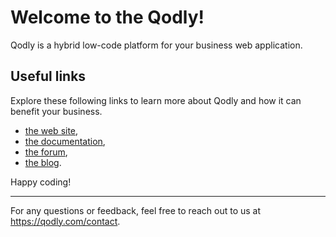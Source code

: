 # Welcome to the Qodly!

Qodly is a hybrid low-code platform for your business web application.

## Useful links

Explore these following links to learn more about Qodly and how it can benefit your business. 
* [the web site](https://qodly.com/),
* [the documentation](https://developer.qodly.com/docs/),
* [the forum](https://community.qodly.com/),
* [the blog](https://qodly.com/blog).

Happy coding!

___

For any questions or feedback, feel free to reach out to us at https://qodly.com/contact. 
